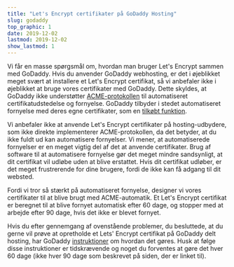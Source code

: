 ```yaml
---
title: "Let's Encrypt certifikater på GoDaddy Hosting"
slug: godaddy
top_graphic: 1
date: 2019-12-02
lastmod: 2019-12-02
show_lastmod: 1
---
```



Vi får en masse spørgsmål om, hvordan man bruger Let's Encrypt sammen med GoDaddy. Hvis du anvender GoDaddy webhosting, er det i øjeblikket meget svært at installere et Let's Encrypt certifikat, så vi anbefaler ikke i øjeblikket at bruge vores certifikater med GoDaddy. Dette skyldes, at GoDaddy ikke understøtter [ACME-protokollen](https://tools.ietf.org/html/rfc8555) til automatiseret certifikatudstedelse og fornyelse. GoDaddy tilbyder i stedet automatiseret fornyelse med deres egne certifikater, som en [tilkøbt funktion](https://www.godaddy.com/web-security/ssl-certificate).

Vi anbefaler ikke at anvende Let's Encrypt certifikater på hosting-udbydere, som ikke direkte implementerer ACME-protokollen, da det betyder, at du ikke fuldt ud kan automatisere fornyelser. Vi mener, at automatiserede fornyelser er en meget vigtig del af det at anvende certifikater. Brug af software til at automatisere fornyelse gør det meget mindre sandsynligt, at dit certifikat vil udløbe uden at blive erstattet. Hvis dit certifikat udløber, er det meget frustrerende for dine brugere, fordi de ikke kan få adgang til dit websted.

Fordi vi tror så stærkt på automatiseret fornyelse, designer vi vores certifikater til at blive brugt med ACME-automatik. Et Let's Encrypt certifikat er beregnet til at blive fornyet automatisk efter 60 dage, og stopper med at arbejde efter 90 dage, hvis det ikke er blevet fornyet.

Hvis du efter gennemgang af ovenstående problemer, du besluttede, at du gerne vil prøve at opretholde et Lets' Encrypt certifikat på GoDaddy delt hosting, har GoDaddy [instruktioner](https://www.godaddy.com/help/install-a-lets-encrypt-certificate-on-your-cpanel-hosting-account-28023) om hvordan det gøres. Husk at følge disse instruktioner er tidskrævende og noget du forventes at gøre det hver 60 dage (ikke hver 90 dage som beskrevet på siden, der er linket til).
